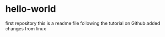 # hello-world
first repository
this is a readme file following the tutorial on Github
	added changes from linux
